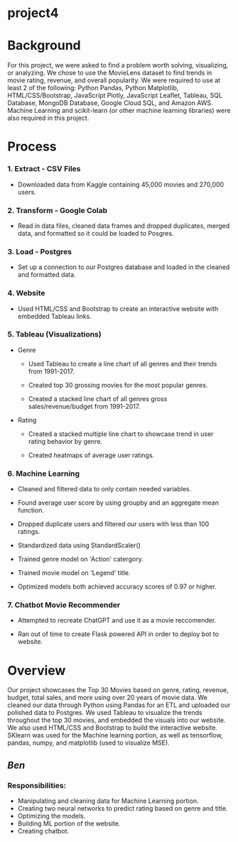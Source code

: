 # project4

# Background

For this project, we were asked to find a problem worth solving, visualizing, or analyzing. We chose to use the
MovieLens dataset to find trends in movie rating, revenue, and overall popularity. We were required to use at least
2 of the following: Python Pandas, Python Matplotlib, HTML/CSS/Bootstrap, JavaScript Plotly, JavaScript Leaflet,
Tableau, SQL Database, MongoDB Database, Google Cloud SQL, and Amazon AWS. Machine Learning and scikit-learn (or 
other machine learning libraries) were also required in this project. 

# Process

### 1. Extract - CSV Files

   - Downloaded data from Kaggle containing 45,000 movies and 270,000 users.
 
### 2. Transform - Google Colab

   - Read in data files, cleaned data frames and dropped duplicates, merged data, and formatted so it could be
  loaded to Posgres.
 
### 3. Load - Postgres

   - Set up a connection to our Postgres database and loaded in the cleaned and formatted data.
  
### 4. Website

   - Used HTML/CSS and Bootstrap to create an interactive website with embedded Tableau links.
  
### 5. Tableau (Visualizations)
 
   - Genre
    
     - Used Tableau to create a line chart of all genres and their trends from 1991-2017.
    
     - Created top 30 grossing movies for the most popular genres.
    
     - Created a stacked line chart of all genres gross sales/revenue/budget from 1991-2017.
    
   - Rating
  
     - Created a stacked multiple line chart to showcase trend in user rating behavior by genre.
    
     - Created heatmaps of average user ratings.
    
### 6. Machine Learning 
  
   - Cleaned and filtered data to only contain needed variables.
  
   - Found average user score by using groupby and an aggregate mean function.
  
   - Dropped duplicate users and filtered our users with less than 100 ratings.
  
   - Standardized data using StandardScaler()
  
   - Trained genre model on 'Action' catergory.
  
   - Trained movie model on 'Legend' title.
  
   - Optimized models both achieved accuracy scores of 0.97 or higher.
  
### 7. Chatbot Movie Recommender

   - Attempted to recreate ChatGPT and use it as a movie reccomender.
  
   - Ran out of time to create Flask powered API in order to deploy bot to website.
  
# Overview

Our project showcases the Top 30 Movies based on genre, rating, revenue, budget, total sales, and more using over
20 years of movie data. We cleaned our data through Python using Pandas for an ETL and uploaded our polished data
to Postgres. We used Tableau to visualize the trends throughout the top 30 movies, and embedded the visuals into our
website. We also used HTML/CSS and Bootstrap to build the interactive website. SKlearn was used for the Machine learning
portion, as well as tensorflow, pandas, numpy, and matplotlib (used to visualize MSE). 

## ***Ben***

### Responsibilities:

  - Manipulating and cleaning data for Machine Learning portion.
  - Creating two neural networks to predict rating based on genre and title.
  - Optimizing the models.
  - Building ML portion of the website.
  - Creating chatbot.
  
 

